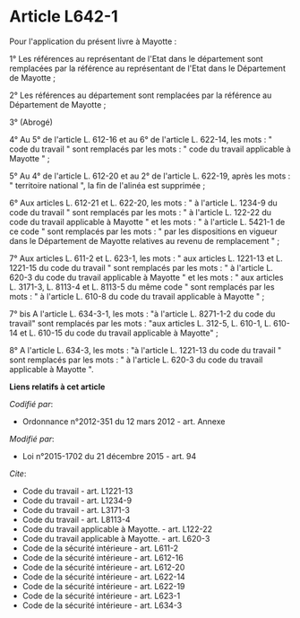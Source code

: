 # Article L642-1

Pour l'application du présent livre à Mayotte : 

1° Les références au représentant de l'Etat dans le département sont remplacées par la référence au représentant de l'Etat
dans le Département de Mayotte ; 

2° Les références au département sont remplacées par la référence au Département de Mayotte ; 

3° (Abrogé)

4° Au 5° de l'article L. 612-16 et au 6° de l'article L. 622-14, les mots : " code du travail " sont remplacés par les mots :
" code du travail applicable à Mayotte " ; 

5° Au 4° de l'article L. 612-20 et au 2° de l'article L. 622-19, après les mots : " territoire national ", la fin de l'alinéa
est supprimée ; 

6° Aux articles L. 612-21 et L. 622-20, les mots : " à l'article L. 1234-9 du code du travail " sont remplacés par les mots :
" à l'article L. 122-22 du code du travail applicable à Mayotte " et les mots : " à l'article L. 5421-1 de ce code " sont
remplacés par les mots : " par les dispositions en vigueur dans le Département de Mayotte relatives au revenu de remplacement
" ; 

7° Aux articles L. 611-2 et L. 623-1, les mots : " aux articles L. 1221-13 et L. 1221-15 du code du travail " sont remplacés
par les mots : " à l'article L. 620-3 du code du travail applicable à Mayotte " et les mots : " aux articles L. 3171-3, L.
8113-4 et L. 8113-5 du même code " sont remplacés par les mots : " à l'article L. 610-8 du code du travail applicable à
Mayotte " ; 

7° bis A l'article L. 634-3-1, les mots : "à l'article L. 8271-1-2 du code du travail" sont remplacés par les mots : "aux
articles L. 312-5, L. 610-1, L. 610-14 et L. 610-15 du code du travail applicable à Mayotte" ; 

8° A l'article L. 634-3, les mots : "à l'article L. 1221-13 du code du travail " sont remplacés par les mots : " à l'article
L. 620-3 du code du travail applicable à Mayotte ".

**Liens relatifs à cet article**

_Codifié par_:

  - Ordonnance n°2012-351 du 12 mars 2012 - art. Annexe

_Modifié par_:

  - Loi n°2015-1702 du 21 décembre 2015 - art. 94

_Cite_:

  - Code du travail - art. L1221-13
  - Code du travail - art. L1234-9
  - Code du travail - art. L3171-3
  - Code du travail - art. L8113-4
  - Code du travail applicable à Mayotte. - art. L122-22
  - Code du travail applicable à Mayotte. - art. L620-3
  - Code de la sécurité intérieure - art. L611-2
  - Code de la sécurité intérieure - art. L612-16
  - Code de la sécurité intérieure - art. L612-20
  - Code de la sécurité intérieure - art. L622-14
  - Code de la sécurité intérieure - art. L622-19
  - Code de la sécurité intérieure - art. L623-1
  - Code de la sécurité intérieure - art. L634-3
